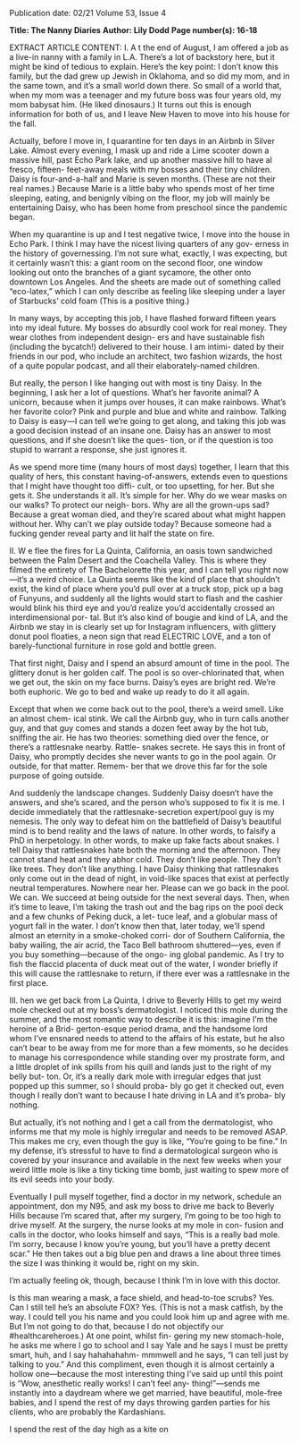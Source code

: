 Publication date: 02/21
Volume 53, Issue 4

**Title: The Nanny Diaries**
**Author: Lily Dodd**
**Page number(s): 16-18**

EXTRACT ARTICLE CONTENT:
I.
A
t the end of August, I am offered a job as a 
live-in nanny with a family in L.A. There’s a 
lot of backstory here, but it might be kind of tedious 
to explain. Here’s the key point: I don’t know this 
family, but the dad grew up Jewish in Oklahoma, 
and so did my mom, and in the same town, and it’s 
a small world down there. So small of a world that, 
when my mom was a teenager and my future boss 
was four years old, my mom babysat him. (He liked 
dinosaurs.) It turns out this is enough information 
for both of us, and I leave New Haven to move into 
his house for the fall. 

Actually, before I move in, I quarantine for ten 
days in an Airbnb in Silver Lake. Almost every 
evening, I mask up and ride a Lime scooter 
down a massive hill, past Echo Park lake, and 
up another massive hill to have al fresco, fifteen-
feet-away meals with my bosses and their tiny 
children. Daisy is four-and-a-half and Marie is 
seven months. (These are not their real names.) 
Because Marie is a little baby who spends most 
of her time sleeping, eating, and benignly vibing 
on the floor, my job will mainly be entertaining 
Daisy, who has been home from preschool since 
the pandemic began. 

When my quarantine is up and I test negative 
twice, I move into the house in Echo Park. I think 
I may have the nicest living quarters of any gov-
erness in the history of governessing. I’m not sure 
what, exactly, I was expecting, but it certainly 
wasn’t this: a giant room on the second floor, one 
window looking out onto the branches of a giant 
sycamore, the other onto downtown Los Angeles. 
And the sheets are made out of something called 
“eco-latex,” which I can only describe as feeling 
like sleeping under a layer of Starbucks’ cold 
foam (This is a positive thing.)

In many ways, by accepting this job, I have 
flashed forward fifteen years into my ideal future. 
My bosses do absurdly cool work for real money. 
They wear clothes from independent design-
ers and have sustainable fish (including the 
bycatch!) delivered to their house. I am intimi-
dated by their friends in our pod, who include an 
architect, two fashion wizards, the host of a quite 
popular podcast, and all their elaborately-named 
children. 

But really, the person I like hanging out with 
most is tiny Daisy. In the beginning, I ask her a 
lot of questions. What’s her favorite animal? A 
unicorn, because when it jumps over houses, it 
can make rainbows. What’s her favorite color? 
Pink and purple and blue and white and rainbow. 
Talking to Daisy is easy—I can tell we’re going to 
get along, and taking this job was a good decision 
instead of an insane one. Daisy has an answer to 
most questions, and if she doesn’t like the ques-
tion, or if the question is too stupid to warrant a 
response, she just ignores it.

As we spend more time (many hours of most 
days) together, I learn that this quality of hers, 
this constant having-of-answers, extends even 
to questions that I might have thought too diffi-
cult, or too upsetting, for her. But she gets it. She 
understands it all. It’s simple for her. Why do we 
wear masks on our walks? To protect our neigh-
bors. Why are all the grown-ups sad? Because a 
great woman died, and they’re scared about what 
might happen without her. Why can’t we play 
outside today? Because someone had a fucking 
gender reveal party and lit half the state on fire.


II.
W
e flee the fires for La Quinta, California, an 
oasis town sandwiched between the Palm 
Desert and the Coachella Valley. This is where 
they filmed the entirety of The Bachelorette this 
year, and I can tell you right now—it’s a weird 
choice. La Quinta seems like the kind of place that 
shouldn’t exist, the kind of place where you’d pull 
over at a truck stop, pick up a bag of Funyuns, and 
suddenly all the lights would start to flash and the 
cashier would blink his third eye and you’d realize 
you’d accidentally crossed an interdimensional por-
tal. But it’s also kind of bougie and kind of LA, and 
the Airbnb we stay in is clearly set up for Instagram 
influencers, with glittery donut pool floaties, a neon 
sign that read ELECTRIC LOVE, and a ton of 
barely-functional furniture in rose gold and bottle 
green. 

That first night, Daisy and I spend an absurd 
amount of time in the pool. The glittery donut is 
her golden calf. The pool is so over-chlorinated 
that, when we get out, the skin on my face burns. 
Daisy’s eyes are bright red. We’re both euphoric. 
We go to bed and wake up ready to do it all again.

Except that when we come back out to the 
pool, there’s a weird smell. Like an almost chem-
ical stink. We call the Airbnb guy, who in turn 
calls another guy, and that guy comes and stands 
a dozen feet away by the hot tub, sniffing the 
air. He has two theories: something died over 
the fence, or there’s a rattlesnake nearby. Rattle-
snakes secrete. He says this in front of Daisy, who 
promptly decides she never wants to go in the 
pool again. Or outside, for that matter. Remem-
ber that we drove this far for the sole purpose of 
going outside.

And suddenly the landscape changes. Suddenly 
Daisy doesn’t have the answers, and she’s scared, 
and the person who’s supposed to fix it is me. I 
decide immediately that the rattlesnake-secretion 
expert/pool guy is my nemesis. The only way to 
defeat him on the battlefield of Daisy’s beautiful 
mind is to bend reality and the laws of nature. In 
other words, to falsify a PhD in herpetology. In 
other words, to make up fake facts about snakes. 
I tell Daisy that rattlesnakes hate both the 
morning and the afternoon. They cannot stand 
heat and they abhor cold. They don’t like people. 
They don’t like trees. They don’t like anything. I 
have Daisy thinking that rattlesnakes only come 
out in the dead of night, in void-like spaces that 
exist at perfectly neutral temperatures. Nowhere 
near her. Please can we go back in the pool. 
We can. We succeed at being outside for the 
next several days. Then, when it’s time to leave, 
I’m taking the trash out and the bag rips on the 
pool deck and a few chunks of Peking duck, a let-
tuce leaf, and a globular mass of yogurt fall in the 
water. I don’t know then that, later today, we’ll 
spend almost an eternity in a smoke-choked corri-
dor of Southern California, the baby wailing, the 
air acrid, the Taco Bell bathroom shuttered—yes, 
even if you buy something—because of the ongo-
ing global pandemic. As I try to fish the flaccid 
placenta of duck meat out of the water, I wonder 
briefly if this will cause the rattlesnake to return, 
if there ever was a rattlesnake in the first place. 


III. 
hen we get back from La Quinta, I drive to 
Beverly Hills to get my weird mole checked 
out at my boss’s dermatologist. I noticed this mole 
during the summer, and the most romantic way to 
describe it is this: imagine I’m the heroine of a Brid-
gerton-esque period drama, and the handsome lord 
whom I’ve ensnared needs to attend to the affairs 
of his estate, but he also can’t bear to be away from 
me for more than a few moments, so he decides to 
manage his correspondence while standing over my 
prostrate form, and a little droplet of ink spills from 
his quill and lands just to the right of my belly but-
ton. Or, it’s a really dark mole with irregular edges 
that just popped up this summer, so I should proba-
bly go get it checked out, even though I really don’t 
want to because I hate driving in LA and it’s proba-
bly nothing. 

But actually, it’s not nothing and I get a call 
from the dermatologist, who informs me that my 
mole is highly irregular and needs to be removed 
ASAP. This makes me cry, even though the guy is 
like, “You’re going to be fine.” In my defense, it’s 
stressful to have to find a dermatological surgeon 
who is covered by your insurance and available in 
the next few weeks when your weird little mole is 
like a tiny ticking time bomb, just waiting to spew 
more of its evil seeds into your body. 

Eventually I pull myself together, find a doctor 
in my network, schedule an appointment, don 
my N95, and ask my boss to drive me back to 
Beverly Hills because I’m scared that, after my 
surgery, I’m going to be too high to drive myself. 
At the surgery, the nurse looks at my mole in con-
fusion and calls in the doctor, who looks himself 
and says, “This is a really bad mole. I’m sorry, 
because I know you’re young, but you’ll have a 
pretty decent scar.” He then takes out a big blue 
pen and draws a line about three times the size I 
was thinking it would be, right on my skin. 

I’m actually feeling ok, though, because I think 
I’m in love with this doctor. 

Is this man wearing a mask, a face shield, and 
head-to-toe scrubs? Yes. Can I still tell he’s an 
absolute FOX? Yes. (This is not a mask catfish, 
by the way. I could tell you his name and you 
could look him up and agree with me. But I’m 
not going to do that, because I do not objectify 
our #healthcareheroes.) At one point, whilst fin-
gering my new stomach-hole, he asks me where 
I go to school and I say Yale and he says I must 
be pretty smart, huh, and I say hahahahahm-
mmmwell and he says, “I can tell just by talking 
to you.” And this compliment, even though it is 
almost certainly a hollow one—because the most 
interesting thing I’ve said up until this point is 
“Wow, anesthetic really works! I can’t feel any-
thing!”—sends me instantly into a daydream 
where we get married, have beautiful, mole-free 
babies, and I spend the rest of my days throwing 
garden parties for his clients, who are probably 
the Kardashians. 

I spend the rest of the day high as a kite on